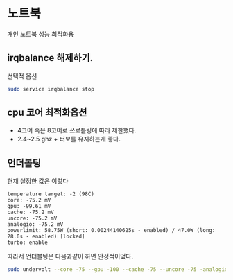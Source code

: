 # 노트북
개인 노트북 성능 최적화용 

## irqbalance 해제하기.
선택적 옵션
```sh
sudo service irqbalance stop 
```

## cpu 코어 최적화옵션
- 4코어 혹은 8코어로 쓰로틀링에 따라 제한했다.
- 2.4~2.5 ghz + 터보를 유지하는게 좋다.

## 언더볼팅
현재 설정한 값은 이렇다
```
temperature target: -2 (98C)
core: -75.2 mV
gpu: -99.61 mV
cache: -75.2 mV
uncore: -75.2 mV
analogio: -75.2 mV
powerlimit: 58.75W (short: 0.00244140625s - enabled) / 47.0W (long: 28.0s - enabled) [locked]
turbo: enable
```
따라서 언더볼팅은 다음과같이 하면 안정적이었다.
```sh
sudo undervolt --core -75 --gpu -100 --cache -75 --uncore -75 -analogio -75
```

